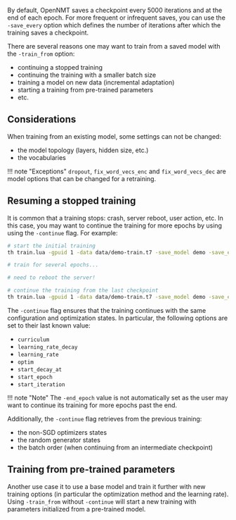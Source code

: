 By default, OpenNMT saves a checkpoint every 5000 iterations and at the end of each epoch. For more frequent or infrequent saves, you can use the `-save_every` option which defines the number of iterations after which the training saves a checkpoint.

There are several reasons one may want to train from a saved model with the `-train_from` option:

* continuing a stopped training
* continuing the training with a smaller batch size
* training a model on new data (incremental adaptation)
* starting a training from pre-trained parameters
* etc.

## Considerations

When training from an existing model, some settings can not be changed:

* the model topology (layers, hidden size, etc.)
* the vocabularies

!!! note "Exceptions"
    `dropout`, `fix_word_vecs_enc` and `fix_word_vecs_dec` are model options that can be changed for a retraining.

## Resuming a stopped training

It is common that a training stops: crash, server reboot, user action, etc. In this case, you may want to continue the training for more epochs by using using the `-continue` flag. For example:

```bash
# start the initial training
th train.lua -gpuid 1 -data data/demo-train.t7 -save_model demo -save_every 50

# train for several epochs...

# need to reboot the server!

# continue the training from the last checkpoint
th train.lua -gpuid 1 -data data/demo-train.t7 -save_model demo -save_every 50 -train_from demo_checkpoint.t7 -continue
```

The `-continue` flag ensures that the training continues with the same configuration and optimization states. In particular, the following options are set to their last known value:

* `curriculum`
* `learning_rate_decay`
* `learning_rate`
* `optim`
* `start_decay_at`
* `start_epoch`
* `start_iteration`

!!! note "Note"
    The `-end_epoch` value is not automatically set as the user may want to continue its training for more epochs past the end.

Additionally, the `-continue` flag retrieves from the previous training:

* the non-SGD optimizers states
* the random generator states
* the batch order (when continuing from an intermediate checkpoint)

## Training from pre-trained parameters

Another use case it to use a base model and train it further with new training options (in particular the optimization method and the learning rate). Using `-train_from` without `-continue` will start a new training with parameters initialized from a pre-trained model.
